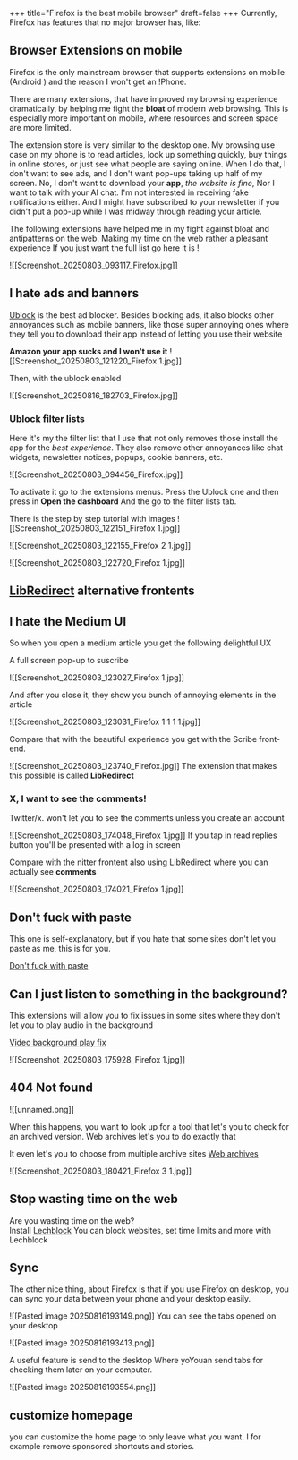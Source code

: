 +++
title="Firefox is the best mobile browser"
draft=false
+++
Currently, Firefox has features that no major browser has, like:
## Browser Extensions on mobile 

Firefox is the only mainstream browser that supports extensions on mobile (Android ) and the reason I won't get an !Phone.

There are many extensions, that have improved my browsing experience dramatically, by helping me fight the **bloat** of modern web browsing. This is especially more important on mobile, where resources and screen space are more limited. 

The extension store is very similar to the desktop one. My browsing use case on my phone is to read articles, look up something quickly, buy things in online stores, or just see what people are saying online. When I do that, I don't want to see ads, and I don't want pop-ups taking up half of my screen.
No, I don't want to download your **app**, 
_the website is fine_, Nor I want to talk with your AI chat. I'm not interested in receiving fake notifications either. And I might have subscribed to your newsletter if you didn't put a pop-up while I was midway through reading your article. 

The following extensions have helped me in my fight against bloat and antipatterns on the web. Making my time on the web rather  a  pleasant experience
If you just want the full list go here it is !

![[Screenshot_20250803_093117_Firefox.jpg]]

##  I hate ads and banners

[Ublock](https://addons.mozilla.org/en-US/firefox/addon/ublock-origin/)  is the best ad blocker. Besides blocking ads, it also blocks other annoyances such as mobile banners, like those super annoying ones where they tell you to download their app instead of letting you use their website

 **Amazon your app sucks and I won't use it** ![[Screenshot_20250803_121220_Firefox 1.jpg]]
 
Then, with the ublock enabled 

![[Screenshot_20250816_182703_Firefox.jpg]]

### Ublock filter lists
Here it's my the filter list that I use that not only removes those install the app for the  _best experience_. They also remove other annoyances like  chat widgets, newsletter notices, popups, cookie banners, etc.

![[Screenshot_20250803_094456_Firefox.jpg]]

To activate it go to  the 
extensions menus.
Press the  Ublock one and then press in 
**Open the dashboard** 
And the go to the filter lists tab.

There is the step by step tutorial with images 
![[Screenshot_20250803_122151_Firefox 1.jpg]]

![[Screenshot_20250803_122155_Firefox 2 1.jpg]]

![[Screenshot_20250803_122720_Firefox 1.jpg]]
 
 ## [LibRedirect](https://addons.mozilla.org/en-US/firefox/addon/libredirect/) alternative frontents
## I hate the Medium UI 

So when you open a medium article you get the following delightful UX

A full screen pop-up to suscribe

![[Screenshot_20250803_123027_Firefox 1.jpg]]

And after you close it, they show you  bunch of annoying elements in the article 

![[Screenshot_20250803_123031_Firefox 1 1 1 1.jpg]]

Compare that with the beautiful experience you get with the Scribe front-end.

![[Screenshot_20250803_123740_Firefox.jpg]]
The extension that makes this possible is called **LibRedirect**

### X, I want to see the comments!

Twitter/x. won't let you to see the comments unless you create an account

![[Screenshot_20250803_174048_Firefox 1.jpg]]
If you tap in read replies button you'll be presented with a log in screen

Compare with the nitter frontent also using LibRedirect  where you can actually see **comments**


![[Screenshot_20250803_174021_Firefox 1.jpg]]
## Don't fuck with paste 

This one is self-explanatory, but if you hate that some sites don't let you paste as me, this is for you.

[Don't fuck with paste](https://addons.mozilla.org/en-US/firefox/addon/don-t-fuck-with-paste/?utm_source=addons.mozilla.org&utm_medium=referral&utm_content=search)
## Can I just listen to something in the background?

This extensions will allow you to fix issues in some sites where they don't let you to play audio in the background 

[Video background play fix](https://addons.mozilla.org/en-US/firefox/addon/video-background-play-fix/)

![[Screenshot_20250803_175928_Firefox 1.jpg]]


## 404 Not found 

![[unnamed.png]]

When this happens, you want to look up for a tool that let's you to check for an archived version.
Web archives let's you to do exactly that

It even let's you to choose from multiple archive sites 
[Web archives](https://addons.mozilla.org/en-US/firefox/addon/view-page-archive/)

![[Screenshot_20250803_180421_Firefox 3 1.jpg]]


## Stop wasting time on the web 

Are you wasting time on the web?  
Install [Lechblock](https://addons.mozilla.org/en-US/firefox/addon/leechblock-ng/)
You can block websites, set time limits and more with Lechblock 



##   Sync

 The other nice thing, about Firefox is that if you use Firefox on desktop, you can sync your data between your phone and your desktop easily.
 
![[Pasted image 20250816193149.png]]
You can see the tabs opened on your desktop 


![[Pasted image 20250816193413.png]]


A useful feature is send to the  desktop Where yoYouan send tabs for checking them later  on your computer.

![[Pasted image 20250816193554.png]]


## customize homepage 

you can customize the home page to only leave what you want. I for example remove sponsored shortcuts and stories.
